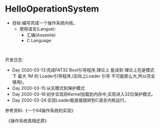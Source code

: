 # HelloOperationSystem

- 目标:编写完成一个操作系统内核。
  - 使用语言(Langue):
    - 汇编(Assemle)
    - C Language





​			



开发日志:

- Day 2020-03-13:完成FAT32 Boot引导程序,理论上 能读到 理论上在是模式下 最大 1M 的 Loader引导程序,(实际上Loader 引导 不可能那么大,所以完全够用)。
- Day 2020-03-15:从实模式到保护模式 
- Day 2020-03-16:初步实现将Kernel加载到内存中,实现进入32位保护模式。
- Day 2020-03-24:实现Loader能直接跳转到C语言内核运行。



参考资料:《一个64操作系统的实现》

​				《操作系统真相还原》